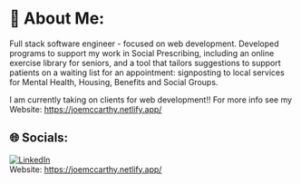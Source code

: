 # 💫 About Me:
Full stack software engineer - focused on web development.
Developed programs to support my work in Social Prescribing, including an online exercise library for seniors, and a tool that tailors suggestions to support patients on a waiting list for an appointment: signposting to local services for Mental Health, Housing, Benefits and Social Groups. 

I am currently taking on clients for web development!! For more info see my Website: https://joemccarthy.netlify.app/

## 🌐 Socials:
[![LinkedIn](https://img.shields.io/badge/LinkedIn-%230077B5.svg?logo=linkedin&logoColor=white)](https://linkedin.com/in/https://www.linkedin.com/in/joe-mccarthy-199a08159/) 
<br>Website: https://joemccarthy.netlify.app/<br>


<!-- Proudly created with GPRM ( https://gprm.itsvg.in ) -->

<!--
**JoeMcCarthy22/JoeMcCarthy22** is a ✨ _special_ ✨ repository because its `README.md` (this file) appears on your GitHub profile.

Here are some ideas to get you started:

- 🔭 I’m currently working on ...
- 🌱 I’m currently learning ...
- 👯 I’m looking to collaborate on ...
- 🤔 I’m looking for help with ...
- 💬 Ask me about ...
- 📫 How to reach me: ...
- 😄 Pronouns: ...
- ⚡ Fun fact: ...
-->
